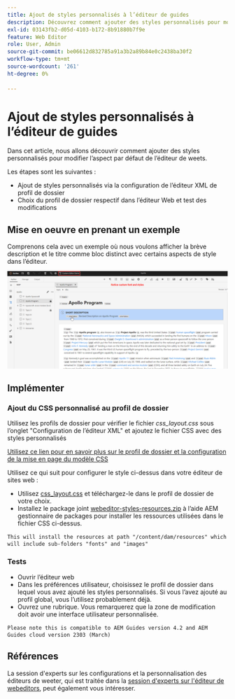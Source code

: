 ```yaml
---
title: Ajout de styles personnalisés à l’éditeur de guides
description: Découvrez comment ajouter des styles personnalisés pour modifier l’aspect de l’éditeur de guides.
exl-id: 03143fb2-d05d-4103-b172-8b91880b7f9e
feature: Web Editor
role: User, Admin
source-git-commit: be06612d832785a91a3b2a89b84e0c2438ba30f2
workflow-type: tm+mt
source-wordcount: '261'
ht-degree: 0%

---
```


# Ajout de styles personnalisés à l’éditeur de guides

Dans cet article, nous allons découvrir comment ajouter des styles personnalisés pour modifier l’aspect par défaut de l’éditeur de weets.

Les étapes sont les suivantes :
- Ajout de styles personnalisés via la configuration de l’éditeur XML de profil de dossier
- Choix du profil de dossier respectif dans l’éditeur Web et test des modifications


## Mise en oeuvre en prenant un exemple

Comprenons cela avec un exemple où nous voulons afficher la brève description et le titre comme bloc distinct avec certains aspects de style dans l’éditeur.

![Aperçu de l’éditeur de webiter avec des styles personnalisés](../../../assets/authoring/webeditor-customstyles-preview.png)


## Implémenter


### Ajout du CSS personnalisé au profil de dossier

Utilisez les profils de dossier pour vérifier le fichier *css_layout.css* sous l’onglet &quot;Configuration de l’éditeur XML&quot; et ajoutez le fichier CSS avec des styles personnalisés

[Utilisez ce lien pour en savoir plus sur le profil de dossier et la configuration de la mise en page du modèle CSS](https://experienceleague.adobe.com/docs/experience-manager-guides-learn/videos/advanced-user-guide/editor-configuration.html?lang=en#customize-the-css-template-layout)

Utilisez ce qui suit pour configurer le style ci-dessus dans votre éditeur de sites web :
- Utilisez [css_layout.css](../../../assets/authoring/webeditor-customstyles-css_layout.css) et téléchargez-le dans le profil de dossier de votre choix.
- Installez le package joint [webeditor-styles-resources.zip](../../../assets/authoring/webeditor-styles-resources.zip) à l’aide AEM gestionnaire de packages pour installer les ressources utilisées dans le fichier CSS ci-dessus.

```
This will install the resources at path "/content/dam/resources" which will include sub-folders "fonts" and "images"
```


### Tests

- Ouvrir l’éditeur web
- Dans les préférences utilisateur, choisissez le profil de dossier dans lequel vous avez ajouté les styles personnalisés. Si vous l’avez ajouté au profil global, vous l’utilisez probablement déjà.
- Ouvrez une rubrique. Vous remarquerez que la zone de modification doit avoir une interface utilisateur personnalisée.

```
Please note this is compatible to AEM Guides version 4.2 and AEM Guides cloud version 2303 (March)
```


## Références

La session d&#39;experts sur les configurations et la personnalisation des éditeurs de weeter, qui est traitée dans la [session d&#39;experts sur l&#39;éditeur de webeditors](https://experienceleague.adobe.com/docs/experience-manager-guides-learn/tutorials/knowledge-base/expert-session/webbased-authoring-jan2023.html?lang=en), peut également vous intéresser.
